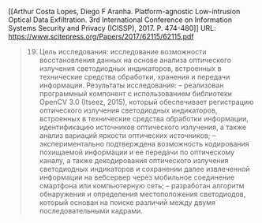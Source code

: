[[Arthur Costa Lopes, Diego F Aranha. Platform-agnostic Low-intrusion Optical Data Exfiltration. 3rd International Conference on Information Systems Security and Privacy (ICISSP), 2017. Р. 474-480]]
URL: https://www.scitepress.org/Papers/2017/62115/62115.pdf

>19. Цель исследования: 
>исследование возможности восстановления данных на основе анализа оптического излучения светодиодных индикаторов, встроенных в технические средства обработки, хранения и передачи информации. 
>Результаты исследования: 
>– реализован программный компонент с использованием библиотеки OpenCV 3.0 (Itseez, 2015), который обеспечивает регистрацию оптического излучения светодиодных индикаторов, встроенных в технические средства обработки информации, идентификацию источников оптического излучения, а также анализ вариаций яркости оптических источников; 
>– экспериментально подтверждена возможность кодирования похищаемой информации и ее передачи по оптическому каналу, а также декодирования оптического излучения светодиодных индикаторов и сохранении далее извлеченной информации на вебсервер через мобильное соединение смартфона или компьютерную сеть; 
>– разработан алгоритм обнаружения и определения местоположения светодиодов, который основан на поиске различий между двумя последовательными кадрами. 